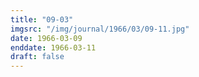 ```yaml
---
title: "09-03"
imgsrc: "/img/journal/1966/03/09-11.jpg"
date: 1966-03-09
enddate: 1966-03-11
draft: false
---
```


<!-- fix pre-formatted input -->

